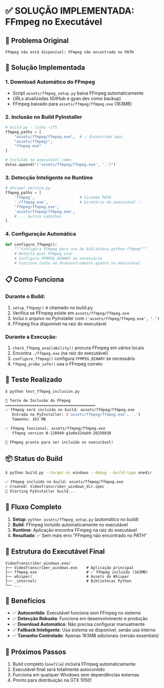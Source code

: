 # ✅ SOLUÇÃO IMPLEMENTADA: FFmpeg no Executável

## 🔧 Problema Original
```
FFmpeg não está disponível: FFmpeg não encontrado no PATH
```

## 🚀 Solução Implementada

### 1. **Download Automático do FFmpeg**
- Script `assets/ffmpeg_setup.py` baixa FFmpeg automaticamente
- URLs atualizadas (GitHub e gyan.dev como backup)
- FFmpeg baixado para `assets/ffmpeg/ffmpeg.exe` (163MB)

### 2. **Inclusão no Build PyInstaller**
```python
# build.py - linha ~175
ffmpeg_paths = [
    "assets/ffmpeg/ffmpeg.exe",  # ✅ Encontrado aqui
    "assets/ffmpeg/",
    "ffmpeg.exe"
]

# Incluído no executável como:
datas.append("('assets/ffmpeg/ffmpeg.exe', '.')")
```

### 3. **Detecção Inteligente no Runtime**
```python
# whisper_service.py
ffmpeg_paths = [
    'ffmpeg',                    # Sistema PATH
    './ffmpeg.exe',              # Diretório do executável ✅
    'ffmpeg/ffmpeg.exe',
    'assets/ffmpeg/ffmpeg.exe',
    # ... outros caminhos
]
```

### 4. **Configuração Automática**
```python
def configure_ffmpeg():
    """Configura FFmpeg para uso da biblioteca python-ffmpeg"""
    # Detecta qual FFmpeg usar
    # Configura FFMPEG_BINARY se necessário
    # Funciona tanto em desenvolvimento quanto no executável
```

## 📋 Como Funciona

### **Durante o Build:**
1. `setup_ffmpeg()` é chamado no build.py
2. Verifica se FFmpeg existe em `assets/ffmpeg/ffmpeg.exe`
3. Inclui o arquivo no PyInstaller com `('assets/ffmpeg/ffmpeg.exe', '.')`
4. FFmpeg fica disponível na raiz do executável

### **Durante a Execução:**
1. `check_ffmpeg_availability()` procura FFmpeg em vários locais
2. Encontra `./ffmpeg.exe` (na raiz do executável)
3. `configure_ffmpeg()` configura `FFMPEG_BINARY` se necessário
4. `ffmpeg_probe_safe()` usa o FFmpeg correto

## 🧪 Teste Realizado

```bash
$ python test_ffmpeg_inclusion.py

🎥 Teste de Inclusão do FFmpeg
========================================
✅ FFmpeg será incluído no build: assets/ffmpeg/ffmpeg.exe
   Entrada no PyInstaller: ('assets/ffmpeg/ffmpeg.exe', '.')
   Tamanho: 163 MB

✅ FFmpeg funcional: assets/ffmpeg/ffmpeg.exe
   ffmpeg version N-120849-g3a0e324ab9-20250830

🎉 FFmpeg pronto para ser incluído no executável!
```

## 📦 Status do Build

```bash
$ python build.py --target-os windows --debug --build-type onedir

✅ FFmpeg incluído no build: assets/ffmpeg/ffmpeg.exe
✓ Created: VideoTranscriber_windows_dir.spec
🔨 Starting PyInstaller build...
```

## 🔄 Fluxo Completo

1. **Setup**: `python assets/ffmpeg_setup.py` (automático no build)
2. **Build**: FFmpeg incluído automaticamente no executável
3. **Runtime**: Aplicação encontra FFmpeg na raiz do executável
4. **Resultado**: ✅ Sem mais erro "FFmpeg não encontrado no PATH"

## 📁 Estrutura do Executável Final

```
VideoTranscriber_windows.exe/
├── VideoTranscriber_windows.exe    # Aplicação principal
├── ffmpeg.exe                      # ✅ FFmpeg incluído (163MB)
├── whisper/                        # Assets do Whisper
├── _internal/                      # Bibliotecas Python
└── ...
```

## 🎯 Benefícios

- ✅ **Autocontido**: Executável funciona sem FFmpeg no sistema
- ✅ **Detecção Robusta**: Funciona em desenvolvimento e produção  
- ✅ **Download Automático**: Não precisa configurar manualmente
- ✅ **Fallback Inteligente**: Usa sistema se disponível, senão usa interno
- ✅ **Tamanho Controlado**: Apenas 163MB adicionais (versão essentials)

## 🚀 Próximos Passos

1. Build completo (`onefile`) incluirá FFmpeg automaticamente
2. Executável final será totalmente autocontido
3. Funciona em qualquer Windows sem dependências externas
4. Pronto para distribuição na GTX 1050!
